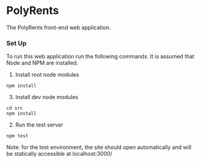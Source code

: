 # PolyRents
The PolyRents front-end web application.

### Set Up
To run this web application run the following commands. It is assumed that Node and NPM are installed.

1) Install root node modules
```
npm install
```

3) Install dev node modules
```
cd src
npm install
```

2) Run the test server
```
npm test
```

Note: for the test environment, the site should open automatically and will be statically accessible at localhost:3000/
